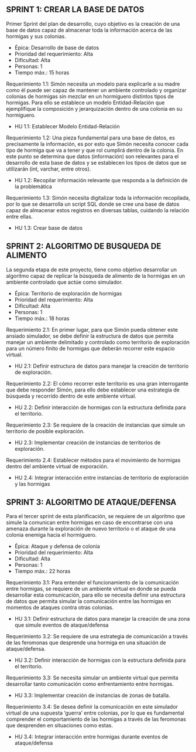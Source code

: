 ## SPRINT 1: CREAR LA BASE DE DATOS

Primer Sprint del plan de desarrollo, cuyo objetivo es la creación de una base de datos capaz de almacenar toda la información acerca de las hormigas y sus colonias.

+ Épica: Desarrollo de base de datos
+ Prioridad del requerimiento: Alta
+ Dificultad: Alta
+ Personas: 1
+ Tiempo máx.: 15 horas

Requerimiento 1.1: Simón necesita un modelo para explicarle a su madre como él puede ser capaz de mantener un ambiente controlado y organizar colonias de hormigas sin mezclar en un 
hormiguero distintos tipos de hormigas. Para ello se establece un modelo Entidad-Relación que ejemplifique la composición y jerarquización dentro de una colonia en su hormiguero. 
- HU 1.1: Establecer Modelo Entidad-Relación

Requerimiento 1.2: Una pieza fundamental para una base de datos, es precisamente la información, es por esto que Simón necesita conocer cada tipo de hormiga que va a tener y que rol cumplirá 
dentro de la colonia. En este punto se determina que datos (información) son relevantes para el desarrollo de esta base de datos y se establecen los tipos de datos que se 
utilizarán (int, varchar, entre otros).
- HU 1.2: Recopilar información relevante que responda a la definición de la problemática

Requerimiento 1.3: Simón necesita digitalizar toda la información recopilada, por lo que se desarrolla un script SQL donde se cree una base de datos capaz de almacenar estos registros en diversas 
tablas, cuidando la relación entre ellas.
- HU 1.3: Crear base de datos


## SPRINT 2: ALGORITMO DE BUSQUEDA DE ALIMENTO

La segunda etapa de este proyecto, tiene como objetivo desarrollar un algoritmo capaz de replicar la búsqueda de alimento de la hormigas en un ambiente controlado que actúe como simulador.

+ Épica: Territorio de exploración de hormigas
+ Prioridad del requerimiento: Alta
+ Dificultad: Alta
+ Personas: 1
+ Tiempo máx.: 18 horas

Requerimiento 2.1: En primer lugar, para que Simón pueda obtener este ansiado simulador, se debe definir la estructura de datos que permita manejar un ambiente delimitado y controlado como territorio 
de exploración para un número finito de hormigas que deberán recorrer este espacio virtual.
- HU 2.1: Definir estructura de datos para manejar la creación de territorio de exploración.

Requerimiento 2.2: El cómo recorrer este territorio es una gran interrogante que debe responder Simón, para ello debe establecer una estrategia de búsqueda y recorrido dentro de este ambiente virtual.
- HU 2.2: Definir interacción de hormigas con la estructura definida para el territorio.

Requerimiento 2.3: Se requiere de la creación de instancias que simule un territorio de posible exploración.
- HU 2.3: Implementar creación de instancias de territorios de exploración.

Requerimiento 2.4: Establecer métodos para el movimiento de hormigas dentro del ambiente virtual de exporación.
- HU 2.4: Integrar interacción entre instancias de territorio de exploración y las hormigas

 
## SPRINT 3: ALGORITMO DE ATAQUE/DEFENSA 

Para el tercer sprint de esta planificación, se requiere de un algoritmo que simule la comunican entre hormigas en caso de encontrarse con una amenaza durante la exploración de 
nuevo territorio o el ataque de una colonia enemiga hacia el hormiguero.

+ Épica: Ataque y defensa de colonia
+ Prioridad del requerimiento: Alta
+ Dificultad: Alta
+ Personas: 1
+ Tiempo máx.: 22 horas

Requerimiento 3.1: Para entender el funcionamiento de la comunicación entre hormigas, se requiere de un ambiente virtual en donde se pueda desarrollar esta comunicación, para ello se necesita 
definir una estructura de datos que permita simular la comunicación entre las hormigas en momentos de ataques contra otras colonias.
- HU 3.1: Definir estructura de datos para manejar la creación de una zona que simule eventos de ataque/defensa
  
Requerimiento 3.2: Se requiere de una estrategia de comunicación a través de las feromonas que desprende una hormiga en una situación de ataque/defensa.
- HU 3.2: Definir interacción de hormigas con la estructura definida para el territorio.

Requerimiento 3.3: Se necesita simular un ambiente virtual que permita desarrollar tanto comunicación como enfrentamiento entre hormigas.
- HU 3.3: Implementar creación de instancias de zonas de batalla.

Requerimiento 3.4: Se desea definir la comunicación en este simulador virtual de una supuesta ‘guerra’ entre colonias, por lo que es fundamental comprender el 
comportamiento de las hormigas a través de las feromonas que desprenden en situaciones como estas.
- HU 3.4: Integrar interacción entre hormigas durante eventos de ataque/defensa

